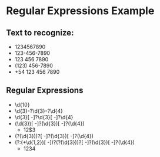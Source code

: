 # Regular Expressions Example

## Text to recognize:
- 1234567890
- 123-456-7890
- 123 456 7890
- (123) 456-7890
- +54 123 456 7890

## Regular Expressions
- \d{10}
- \d{3}-?\d{3}-?\d{4}
- \d{3}[ -]?\d{3}[ -]?\d{4}
- (\d{3})[ -]?(\d{3})[ -]?(\d{4})
  - $1$2$3
-  \(?(\d{3})\)?[ -]?(\d{3})[ -]?(\d{4})
-  (?:(\+\d{1,2})[ -])?\(?(\d{3})\)?[ -]?(\d{3})[ -]?(\d{4})
   - $1$2$3$4